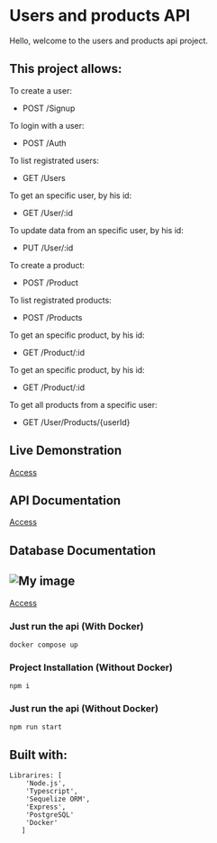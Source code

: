 # Users and products API

Hello, welcome to the users and products api project.

## This project allows:

To create a user:

- POST /Signup

To login with a user:

- POST /Auth

To list registrated users:

- GET /Users

To get an specific user, by his id:

- GET /User/:id

To update data from an specific user, by his id:

- PUT /User/:id

To create a product:

- POST /Product

To list registrated products:

- POST /Products

To get an specific product, by his id:

- GET /Product/:id

To get an specific product, by his id:

- GET /Product/:id

To get all products from a specific user:

- GET /User/Products/{userId}
## Live Demonstration
[Access](http://44.209.158.168:3000/welcome)

## API Documentation
[Access](https://documenter.getpostman.com/view/1219793/2s93m612N3)

## Database Documentation
![My image](https://danielcintra-s3-bucket.s3.amazonaws.com/Users+and+products+api.png)
---
[Access](https://dbdocs.io/cintra.70/Users-and-products-api)

### Just run the api (With Docker)
```
docker compose up
```

### Project Installation (Without Docker)

```
npm i
```

### Just run the api (Without Docker)

```
npm run start
```

## Built with:

```
Librarires: [
    'Node.js',
    'Typescript',
    'Sequelize ORM',
    'Express',
    'PostgreSQL'
    'Docker'
   ]
```
